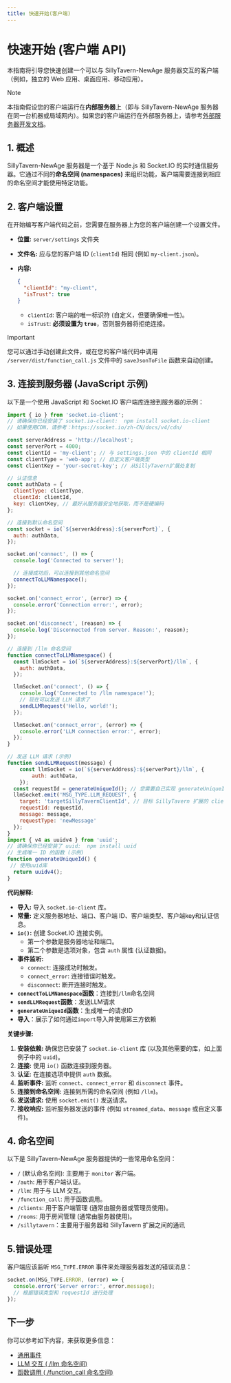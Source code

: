 ```yaml
---
title: 快速开始(客户端)
---
```


# 快速开始 (客户端 API)

本指南将引导您快速创建一个可以与 SillyTavern-NewAge 服务器交互的客户端（例如，独立的 Web 应用、桌面应用、移动应用）。

> [!NOTE]
> 本指南假设您的客户端运行在**内部服务器**上（即与 SillyTavern-NewAge 服务器在同一台机器或局域网内）。如果您的客户端运行在外部服务器上，请参考[外部服务器开发文档](待补充)。

## 1. 概述

SillyTavern-NewAge 服务器是一个基于 Node.js 和 Socket.IO 的实时通信服务器。它通过不同的**命名空间 (namespaces)** 来组织功能，客户端需要连接到相应的命名空间才能使用特定功能。

## 2. 客户端设置

在开始编写客户端代码之前，您需要在服务器上为您的客户端创建一个设置文件。

* **位置:**  `server/settings` 文件夹
* **文件名:**  应与您的客户端 ID (`clientId`) 相同 (例如 `my-client.json`)。
* **内容:**

    ```json
    {
      "clientId": "my-client",
      "isTrust": true
    }
    ```

  * `clientId`: 客户端的唯一标识符 (自定义，但要确保唯一性)。
  * `isTrust`: **必须设置为 `true`**，否则服务器将拒绝连接。

> [!IMPORTANT]
> 您可以通过手动创建此文件，或在您的客户端代码中调用 `/server/dist/function_call.js` 文件中的 `saveJsonToFile` 函数来自动创建。

## 3. 连接到服务器 (JavaScript 示例)

以下是一个使用 JavaScript 和 Socket.IO 客户端库连接到服务器的示例：

```javascript
import { io } from 'socket.io-client';
// 请确保你已经安装了 socket.io-client:  npm install socket.io-client
// 如果使用CDN，请参考：https://socket.io/zh-CN/docs/v4/cdn/

const serverAddress = 'http://localhost';
const serverPort = 4000;
const clientId = 'my-client'; // 与 settings.json 中的 clientId 相同
const clientType = 'web-app'; // 自定义客户端类型
const clientKey = 'your-secret-key'; // 从SillyTavern扩展处复制

// 认证信息
const authData = {
  clientType: clientType,
  clientId: clientId,
  key: clientKey, // 最好从服务器安全地获取，而不是硬编码
};

// 连接到默认命名空间
const socket = io(`${serverAddress}:${serverPort}`, {
  auth: authData,
});

socket.on('connect', () => {
  console.log('Connected to server!');

  // 连接成功后，可以连接到其他命名空间
  connectToLLMNamespace();
});

socket.on('connect_error', (error) => {
  console.error('Connection error:', error);
});

socket.on('disconnect', (reason) => {
  console.log('Disconnected from server. Reason:', reason);
});

// 连接到 /llm 命名空间
function connectToLLMNamespace() {
  const llmSocket = io(`${serverAddress}:${serverPort}/llm`, {
    auth: authData,
  });

  llmSocket.on('connect', () => {
    console.log('Connected to /llm namespace!');
    // 现在可以发送 LLM 请求了
    sendLLMRequest('Hello, world!');
  });

  llmSocket.on('connect_error', (error) => {
    console.error('LLM connection error:', error);
  });
}

// 发送 LLM 请求 (示例)
function sendLLMRequest(message) {
    const llmSocket = io(`${serverAddress}:${serverPort}/llm`, {
        auth: authData,
    });
  const requestId = generateUniqueId(); // 您需要自己实现 generateUniqueId() 函数
  llmSocket.emit('MSG_TYPE.LLM_REQUEST', {
    target: 'targetSillyTavernClientId', // 目标 SillyTavern 扩展的 clientId
    requestId: requestId,
    message: message,
    requestType: 'newMessage'
  });
}
import { v4 as uuidv4 } from 'uuid';
// 请确保你已经安装了 uuid:  npm install uuid
// 生成唯一 ID 的函数 (示例)
function generateUniqueId() {
 // 使用uuid库
  return uuidv4();
}
```

**代码解释:**

* **导入:**  导入 `socket.io-client` 库。
* **常量:** 定义服务器地址、端口、客户端 ID、客户端类型、客户端key和认证信息。
* **`io()`:**  创建 Socket.IO 连接实例。
  * 第一个参数是服务器地址和端口。
  * 第二个参数是选项对象，包含 `auth` 属性 (认证数据)。
* **事件监听:**
  * `connect`:  连接成功时触发。
  * `connect_error`:  连接错误时触发。
  * `disconnect`:  断开连接时触发。
* **`connectToLLMNamespace`函数**：连接到`/llm`命名空间
* **`sendLLMRequest`函数**：发送LLM请求
* **`generateUniqueId`函数**：生成唯一的请求ID
* **导入**：展示了如何通过`import`导入并使用第三方依赖

**关键步骤:**

1. **安装依赖:**  确保您已安装了 `socket.io-client` 库 (以及其他需要的库，如上面例子中的 `uuid`)。
2. **连接:**  使用 `io()` 函数连接到服务器。
3. **认证:**  在连接选项中提供 `auth` 数据。
4. **监听事件:**  监听 `connect`、`connect_error` 和 `disconnect` 事件。
5. **连接到命名空间:** 连接到所需的命名空间 (例如 `/llm`)。
6. **发送请求:** 使用 `socket.emit()` 发送请求。
7. **接收响应:** 监听服务器发送的事件 (例如 `streamed_data`、`message` 或自定义事件)。

## 4. 命名空间

以下是 SillyTavern-NewAge 服务器提供的一些常用命名空间：

* `/` (默认命名空间): 主要用于 `monitor` 客户端。
* `/auth`: 用于客户端认证。
* `/llm`: 用于与 LLM 交互。
* `/function_call`: 用于函数调用。
* `/clients`: 用于客户端管理 (通常由服务器或管理员使用)。
* `/rooms`: 用于房间管理 (通常由服务器使用)。
* `/sillytavern`：主要用于服务器和 SillyTavern 扩展之间的通讯

## 5.错误处理
客户端应该监听 `MSG_TYPE.ERROR` 事件来处理服务器发送的错误消息：

```javascript
socket.on(MSG_TYPE.ERROR, (error) => {
  console.error('Server error:', error.message);
  // 根据错误类型和 requestId 进行处理
});
```

## 下一步
你可以参考如下内容，来获取更多信息：
* [通用事件](#通用事件)
* [LLM 交互 ( /llm 命名空间)](#llm-交互--llm-命名空间)
* [函数调用 ( /function_call 命名空间)](#函数调用--function_call-命名空间)
